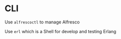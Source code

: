 # CLI

Use `alfrescoctl` to manage Alfresco  

Use `erl` which is a Shell for develop and testing Erlang  